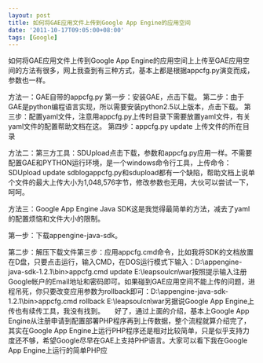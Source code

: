```yaml
---
layout: post
title: 如何将GAE应用文件上传到Google App Engine的应用空间
date: '2011-10-17T09:05:00+08:00'
tags: [Google]
---
```


如何将GAE应用文件上传到Google App Engine的应用空间上上传至GAE应用空间的方法有很多，网上我查到有三种方式，基本上都是根据appcfg.py演变而成，参数也一样。

方法一：GAE自带的appcfg.py
第一步：安装GAE，点击下载。
第二步：由于GAE是python编程语言实现，所以需要安装python2.5以上版本，点击下载。
第三步：配置yaml文件，注意用appcfg.py上传时目录下需要放置yaml文件，有关yaml文件的配置帮助文档在这。
第四步：appcfg.py update 上传文件的所在目录

方法二：第三方工具：SDUpload点击下载，参数和appcfg.py应用一样。不需要配置GAE和PYTHON运行环境，是一个windows命令行工具，上传命令：SDUpload update sdblogappcfg.py和sdupload都有一个缺陷，帮助文档上说单个文件的最大上传大小为1,048,576字节，修改参数也无用，大伙可以尝试一下，呵呵。

方法三：Google App Engine Java SDK这是我觉得最简单的方法，减去了yaml的配置烦恼和文件大小的限制。

第一步：下载appengine-java-sdk。

第二步：解压下载文件第三步：应用appcfg.cmd命令，比如我将SDK的文档放置在D盘，只要点击运行，输入CMD，在DOS运行模式下输入：D:\appengine-java-sdk-1.2.1\bin>appcfg.cmd update E:\leapsoulcn\war按照提示输入注册Google帐户的Email地址和密码即可。如果碰到GAE应用空间不能上传的问题，进程吊死，你只要改变应用参数为rollback即可：D:\appengine-java-sdk-1.2.1\bin>appcfg.cmd rollback E:\leapsoulcn\war另据说Google App Engine上传也有续传工具，我没有找到。　　好了，通过上面的介绍，基本上Google App Engine从注册申请到配置部署PHP程序再到上传数据，整个流程就算介绍完了，其实在Google App Engine上运行PHP程序还是相对比较简单，只是似乎支持力度还不够，希望Google尽早在GAE上支持PHP语言。大家可以看下我在Google App Engine上运行的简单PHP应
